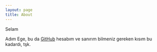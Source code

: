 ```yaml
---
layout: page
title: About
---
```


Selam

Adım Ege, bu da [GitHub](https://github.com/egecue) hesabım ve sanırım bilmeniz gereken kısım bu kadardı, tşk.